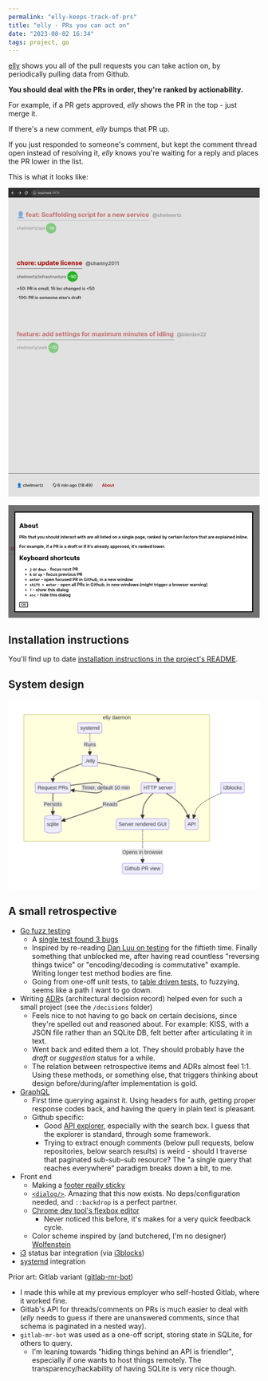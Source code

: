 ```yaml
---
permalink: "elly-keeps-track-of-prs"
title: "elly - PRs you can act on"
date: "2023-08-02 16:34"
tags: project, go
---
```


[elly](https://github.com/chelmertz/elly) shows you all of the pull requests you
can take action on, by periodically pulling data from Github.

**You should deal with the PRs in order, they're ranked by actionability.**

For example, if a PR gets approved, _elly_ shows the PR in the top - just merge it.

If there's a new comment, _elly_ bumps that PR up.

If you just responded to someone's comment, but kept the comment thread open instead of resolving it, _elly_ knows you're waiting for a reply and places the PR lower in the list.

This is what it looks like:

![gui](/assets/elly_gui.png)

![about](/assets/elly_about.png)

## Installation instructions

You'll find up to date [installation instructions in the project's README](https://github.com/chelmertz/elly).

## System design

![architecture](/assets/elly_architecture.png)

## A small retrospective

- [Go fuzz testing](https://go.dev/security/fuzz/)
  - A [single test found 3 bugs](https://github.com/chelmertz/elly/commit/4bd771bb32ded27cd048d168034d860ae2bf77ba)
  - Inspired by re-reading [Dan Luu on testing](https://danluu.com/testing/) for
    the fiftieth time. Finally something that unblocked me, after having read
    countless "reversing things twice" or "encoding/decoding is commutative"
    example. Writing longer test method bodies are fine.
  - Going from one-off unit tests, to [table driven tests](https://dave.cheney.net/2019/05/07/prefer-table-driven-tests),
    to fuzzying, seems like a path I want to go down.
- Writing [ADR](https://adr.github.io/)s (architectural decision record) helped
  even for such a small project (see the `/decisions` folder)
  - Feels nice to not having to go back on certain decisions, since they're
    spelled out and reasoned about. For example: KISS, with a JSON file rather
    than an SQLite DB, felt better after articulating it in text.
  - Went back and edited them a lot. They should probably have the _draft_ or
    _suggestion_ status for a while.
  - The relation between retrospective items and ADRs almost feel 1:1. Using
    these methods, or something else, that triggers thinking about design
    before/during/after implementation is gold.
- [GraphQL](https://graphql.org/)
  - First time querying against it. Using headers for auth, getting proper
    response codes back, and having the query in plain text is pleasant.
  - Github specific:
    - Good [API explorer](https://docs.github.com/en/graphql/overview/explorer),
      especially with the search box. I guess that the explorer is standard,
      through some framework.
    - Trying to extract enough comments (below pull requests, below repositories,
      below search results) is weird - should I traverse that paginated
      sub-sub-sub resource? The "a single query that reaches everywhere"
      paradigm breaks down a bit, to me.
- Front end
  - Making a [footer really sticky](https://stackoverflow.com/questions/4575826/how-to-push-a-footer-to-the-bottom-of-page-when-content-is-short-or-missing)
  - [`<dialog/>`](https://developer.mozilla.org/en-US/docs/Web/HTML/Element/dialog).
    Amazing that this now exists. No deps/configuration needed, and `::backdrop`
    is a perfect partner.
  - [Chrome dev tool's flexbox editor](https://developer.chrome.com/docs/devtools/css/flexbox/)
    - Never noticed this before, it's makes for a very quick feedback cycle.
  - Color scheme inspired by (and butchered, I'm no designer) [Wolfenstein](https://www.gameuidatabase.com/gameData.php?id=441)
- [i3](https://i3wm.org/) status bar integration (via [i3blocks](https://github.com/vivien/i3blocks))
- [systemd](https://wiki.archlinux.org/title/systemd) integration

Prior art: Gitlab variant ([gitlab-mr-bot](https://gitlab.com/chelmertz/gitlab-mr-bot/))
  - I made this while at my previous employer who self-hosted Gitlab, where it worked fine.
  - Gitlab's API for threads/comments on PRs is much easier to deal with
    (_elly_ needs to guess if there are unanswered comments, since that
    schema is paginated in a nested way).
  - `gitlab-mr-bot` was used as a one-off script, storing state in SQLite, for
    others to query.
    - I'm leaning towards "hiding things behind an API is friendler", especially
      if one wants to host things remotely. The transparency/hackability of
      having SQLite is very nice though.







